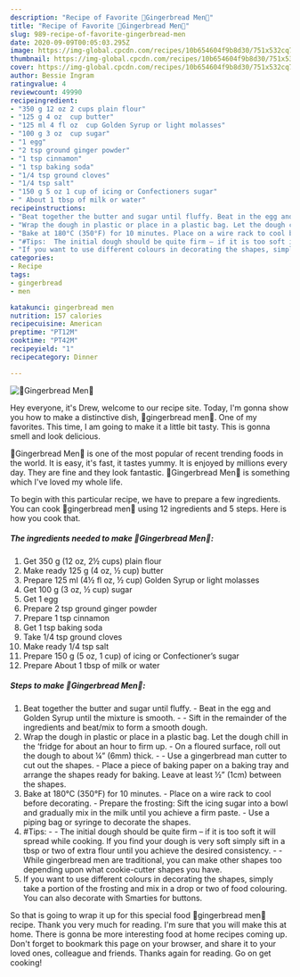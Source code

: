 ```yaml
---
description: "Recipe of Favorite 🍪Gingerbread Men🍪"
title: "Recipe of Favorite 🍪Gingerbread Men🍪"
slug: 989-recipe-of-favorite-gingerbread-men
date: 2020-09-09T00:05:03.295Z
image: https://img-global.cpcdn.com/recipes/10b654604f9b8d30/751x532cq70/🍪gingerbread-men🍪-recipe-main-photo.jpg
thumbnail: https://img-global.cpcdn.com/recipes/10b654604f9b8d30/751x532cq70/🍪gingerbread-men🍪-recipe-main-photo.jpg
cover: https://img-global.cpcdn.com/recipes/10b654604f9b8d30/751x532cq70/🍪gingerbread-men🍪-recipe-main-photo.jpg
author: Bessie Ingram
ratingvalue: 4
reviewcount: 49990
recipeingredient:
- "350 g 12 oz 2 cups plain flour"
- "125 g 4 oz  cup butter"
- "125 ml 4 fl oz  cup Golden Syrup or light molasses"
- "100 g 3 oz  cup sugar"
- "1 egg"
- "2 tsp ground ginger powder"
- "1 tsp cinnamon"
- "1 tsp baking soda"
- "1/4 tsp ground cloves"
- "1/4 tsp salt"
- "150 g 5 oz 1 cup of icing or Confectioners sugar"
- " About 1 tbsp of milk or water"
recipeinstructions:
- "Beat together the butter and sugar until fluffy. Beat in the egg and Golden Syrup until the mixture is smooth.  Sift in the remainder of the ingredients and beat/mix to form a smooth dough."
- "Wrap the dough in plastic or place in a plastic bag. Let the dough chill in the ‘fridge for about an hour to firm up. On a floured surface, roll out the dough to about ¼” (6mm) thick.   Use a gingerbread man cutter to cut out the shapes. Place a piece of baking paper on a baking tray and arrange the shapes ready for baking. Leave at least ½” (1cm) between the shapes."
- "Bake at 180°C (350°F) for 10 minutes. Place on a wire rack to cool before decorating. Prepare the frosting: Sift the icing sugar into a bowl and gradually mix in the milk until you achieve a firm paste. Use a piping bag or syringe to decorate the shapes."
- "#Tips:  The initial dough should be quite firm – if it is too soft it will spread while cooking. If you find your dough is very soft simply sift in a tbsp or two of extra flour until you achieve the desired consistency.  While gingerbread men are traditional, you can make other shapes too depending upon what cookie-cutter shapes you have."
- "If you want to use different colours in decorating the shapes, simply take a portion of the frosting and mix in a drop or two of food colouring. You can also decorate with Smarties for buttons."
categories:
- Recipe
tags:
- gingerbread
- men

katakunci: gingerbread men 
nutrition: 157 calories
recipecuisine: American
preptime: "PT12M"
cooktime: "PT42M"
recipeyield: "1"
recipecategory: Dinner

---
```



![🍪Gingerbread Men🍪](https://img-global.cpcdn.com/recipes/10b654604f9b8d30/751x532cq70/🍪gingerbread-men🍪-recipe-main-photo.jpg)

Hey everyone, it's Drew, welcome to our recipe site. Today, I'm gonna show you how to make a distinctive dish, 🍪gingerbread men🍪. One of my favorites. This time, I am going to make it a little bit tasty. This is gonna smell and look delicious.

🍪Gingerbread Men🍪 is one of the most popular of recent trending foods in the world. It is easy, it's fast, it tastes yummy. It is enjoyed by millions every day. They are fine and they look fantastic. 🍪Gingerbread Men🍪 is something which I've loved my whole life.




To begin with this particular recipe, we have to prepare a few ingredients. You can cook 🍪gingerbread men🍪 using 12 ingredients and 5 steps. Here is how you cook that.

<!--inarticleads1-->

##### The ingredients needed to make 🍪Gingerbread Men🍪:

1. Get 350 g (12 oz, 2½ cups) plain flour
1. Make ready 125 g (4 oz, ½ cup) butter
1. Prepare 125 ml (4½ fl oz, ½ cup) Golden Syrup or light molasses
1. Get 100 g (3 oz, ½ cup) sugar
1. Get 1 egg
1. Prepare 2 tsp ground ginger powder
1. Prepare 1 tsp cinnamon
1. Get 1 tsp baking soda
1. Take 1/4 tsp ground cloves
1. Make ready 1/4 tsp salt
1. Prepare 150 g (5 oz, 1 cup) of icing or Confectioner’s sugar
1. Prepare  About 1 tbsp of milk or water




<!--inarticleads2-->

##### Steps to make 🍪Gingerbread Men🍪:

1. Beat together the butter and sugar until fluffy. - Beat in the egg and Golden Syrup until the mixture is smooth. -  - Sift in the remainder of the ingredients and beat/mix to form a smooth dough.
1. Wrap the dough in plastic or place in a plastic bag. Let the dough chill in the ‘fridge for about an hour to firm up. - On a floured surface, roll out the dough to about ¼” (6mm) thick.  -  - Use a gingerbread man cutter to cut out the shapes. - Place a piece of baking paper on a baking tray and arrange the shapes ready for baking. Leave at least ½” (1cm) between the shapes.
1. Bake at 180°C (350°F) for 10 minutes. - Place on a wire rack to cool before decorating. - Prepare the frosting: Sift the icing sugar into a bowl and gradually mix in the milk until you achieve a firm paste. - Use a piping bag or syringe to decorate the shapes.
1. #Tips: -  - The initial dough should be quite firm – if it is too soft it will spread while cooking. If you find your dough is very soft simply sift in a tbsp or two of extra flour until you achieve the desired consistency. -  - While gingerbread men are traditional, you can make other shapes too depending upon what cookie-cutter shapes you have.
1. If you want to use different colours in decorating the shapes, simply take a portion of the frosting and mix in a drop or two of food colouring. You can also decorate with Smarties for buttons.




So that is going to wrap it up for this special food 🍪gingerbread men🍪 recipe. Thank you very much for reading. I'm sure that you will make this at home. There is gonna be more interesting food at home recipes coming up. Don't forget to bookmark this page on your browser, and share it to your loved ones, colleague and friends. Thanks again for reading. Go on get cooking!
